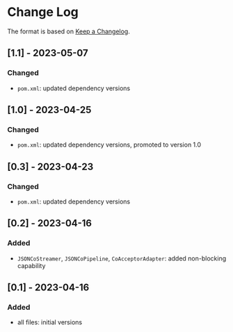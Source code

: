 # Change Log

The format is based on [Keep a Changelog](http://keepachangelog.com/).

## [1.1] - 2023-05-07
### Changed
- `pom.xml`: updated dependency versions

## [1.0] - 2023-04-25
### Changed
- `pom.xml`: updated dependency versions, promoted to version 1.0

## [0.3] - 2023-04-23
### Changed
- `pom.xml`: updated dependency versions

## [0.2] - 2023-04-16
### Added
- `JSONCoStreamer`, `JSONCoPipeline`, `CoAcceptorAdapter`: added non-blocking capability

## [0.1] - 2023-04-16
### Added
- all files: initial versions

